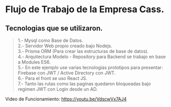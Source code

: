 # Flujo de Trabajo de la Empresa Cass.
## Tecnologias que se utilizaron.
> 1.- Mysql como Base de Datos.  
> 2.- Servidor Web propio creado bajo Nodejs.  
> 3.- Prisma ORM (Para crear las estructuras de base de datos).  
> 4.- Arquitectura Modelo - Repository para Backend se trabajo en base a Modules ES6.  
> 5.- En este ejemplo use varias tecnologias prototipos para presentar: Firebase con JWT / Active Directory con JWT.  
> 6.- Para el front se uso React JS.  
> 7.- Tanto las rutas como las paginas quedaron bloqueadas bajo regimen JWT con Login desde un AD.  

Video de Funcionamiento: https://youtu.be/VdscwVx7AJ4
